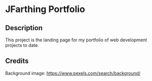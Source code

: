 # JFarthing Portfolio

## Description

This project is the landing page for my portfolio of web development projects to date.

## Credits

Background image: 
https://www.pexels.com/search/background/